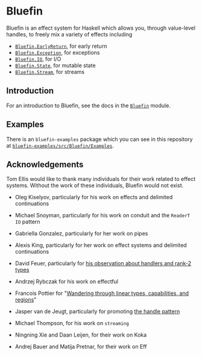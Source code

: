 # Bluefin

Bluefin is an effect system for Haskell which allows you, through
value-level handles, to freely mix a variety of effects
including

* [`Bluefin.EarlyReturn`](bluefin/src/Bluefin/EarlyReturn.hs), for early return
* [`Bluefin.Exception`](bluefin/src/Bluefin/Exception.hs), for exceptions
* [`Bluefin.IO`](bluefin/src/Bluefin/IO.hs), for I/O
* [`Bluefin.State`](bluefin/src/Bluefin/State.hs), for mutable state
* [`Bluefin.Stream`](bluefin/src/Bluefin/Stream.hs), for streams

## Introduction

For an introduction to Bluefin, see the docs in the
[`Bluefin`](bluefin/src/Bluefin.hs) module.

## Examples

There is an `bluefin-examples` package which you can see in this
repository at
[`bluefin-examples/src/Bluefin/Examples`](bluefin-examples/src/Bluefin/Examples).

## Acknowledgements

Tom Ellis would like to thank many individuals for their work related
to effect systems.  Without the work of these individuals, Bluefin
would not exist.

* Oleg Kiselyov, particularly for his work on effects and delimited
  continuations

* Michael Snoyman, particularly for his work on conduit and the
  `ReaderT` `IO` pattern

* Gabriella Gonzalez, particularly for her work on pipes

* Alexis King, particularly for her work on effect systems and delimited
  continuations

* David Feuer, particularly for [his observation about handlers and
  rank-2
  types](https://www.reddit.com/r/haskell/comments/pywuqg/comment/hexo2uu/)

* Andrzej Rybczak for his work on effectful

* Francois Pottier for "[Wandering through linear types, capabilities,
  and
  regions](http://pauillac.inria.fr/~fpottier/slides/fpottier-2007-05-linear-bestiary.pdf)"

* Jasper van de Jeugt, particularly for promoting [the handle
  pattern](https://jaspervdj.be/posts/2018-03-08-handle-pattern.html#fnref2)

* Michael Thompson, for his work on `streaming`

* Ningning Xie and Daan Leijen, for their work on Koka

* Andrej Bauer and Matija Pretnar, for their work on Eff
